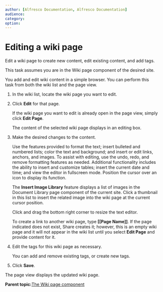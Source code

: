 ```yaml
---
author: [Alfresco Documentation, Alfresco Documentation]
audience: 
category: 
option: 
---
```


# Editing a wiki page

Edit a wiki page to create new content, edit existing content, and add tags.

This task assumes you are in the Wiki page component of the desired site.

You add and edit wiki content in a simple browser. You can perform this task from both the wiki list and the page view.

1.  In the wiki list, locate the wiki page you want to edit.

2.  Click **Edit** for that page.

    If the wiki page you want to edit is already open in the page view, simply click **Edit Page**.

    The content of the selected wiki page displays in an editing box.

3.  Make the desired changes to the content.

    Use the features provided to format the text; insert bulleted and numbered lists; color the text and background; and insert or edit links, anchors, and images. To assist with editing, use the undo, redo, and remove formatting features as needed. Additional functionality includes the ability to insert and customize tables; insert the current date and time; and view the editor in fullscreen mode. Position the cursor over an icon to display its function.

    The **Insert Image Library** feature displays a list of images in the Document Library page component of the current site. Click a thumbnail in this list to insert the related image into the wiki page at the current cursor position.

    Click and drag the bottom right corner to resize the text editor.

    To create a link to another wiki page, type **\[\[Page Name\]\]**. If the page indicated does not exist, Share creates it; however, this is an empty wiki page and it will not appear in the wiki list until you select **Edit Page** and provide content for it.

4.  Edit the tags for this wiki page as necessary.

    You can add and remove existing tags, or create new tags.

5.  Click **Save**.


The page view displays the updated wiki page.

**Parent topic:**[The Wiki page component](../concepts/wiki-intro.md)

